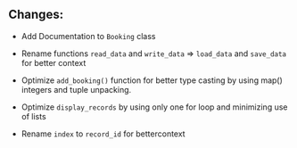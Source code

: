 ## Changes:
- Add Documentation to `Booking` class

- Rename functions `read_data` and `write_data` => `load_data` and `save_data` for better context

- Optimize `add_booking()` function for better type casting by using map() integers and tuple unpacking.

- Optimize `display_records` by using only one for loop and minimizing use of lists

- Rename `index` to `record_id` for bettercontext